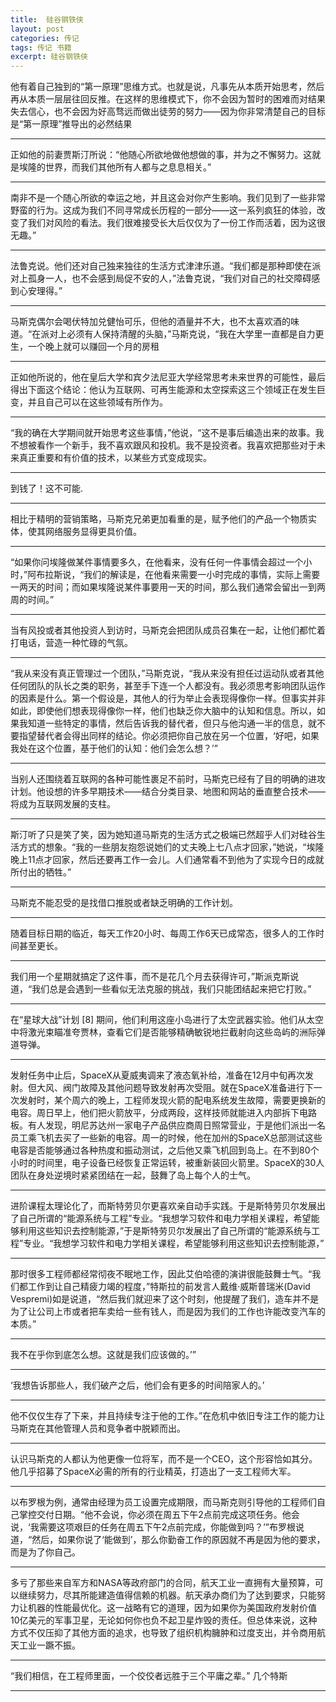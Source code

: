 ```yaml
---
title:  硅谷钢铁侠
layout: post
categories: 传记
tags: 传记 书籍
excerpt: 硅谷钢铁侠
---
```

他有着自己独到的“第一原理”思维方式。也就是说，凡事先从本质开始思考，然后再从本质一层层往回反推。在这样的思维模式下，你不会因为暂时的困难而对结果失去信心，也不会因为好高骛远而做出徒劳的努力——因为你非常清楚自己的目标是“第一原理”推导出的必然结果
<!-- （美）阿什利·万斯, 硅谷钢铁侠, loc. 294-297 -->

----------

正如他的前妻贾斯汀所说：“他随心所欲地做他想做的事，并为之不懈努力。这就是埃隆的世界，而我们其他所有人都与之息息相关。”
<!-- （美）阿什利·万斯, 硅谷钢铁侠, loc. 608-610 -->

----------

南非不是一个随心所欲的幸运之地，并且这会对你产生影响。我们见到了一些非常野蛮的行为。这成为我们不同寻常成长历程的一部分——这一系列疯狂的体验，改变了我们对风险的看法。我们很难接受长大后仅仅为了一份工作而活着，因为这很无趣。”
<!-- （美）阿什利·万斯, 硅谷钢铁侠, loc. 811-813 -->

----------

法鲁克说。他们还对自己独来独往的生活方式津津乐道。“我们都是那种即使在派对上孤身一人，也不会感到局促不安的人，”法鲁克说，“我们对自己的社交障碍感到心安理得。”
<!-- （美）阿什利·万斯, 硅谷钢铁侠, loc. 956-958 -->

----------

马斯克偶尔会喝伏特加兑健怡可乐，但他的酒量并不大，也不太喜欢酒的味道。“在派对上必须有人保持清醒的头脑，”马斯克说，“我在大学里一直都是自力更生，一个晚上就可以赚回一个月的房租
<!-- （美）阿什利·万斯, 硅谷钢铁侠, loc. 983-985 -->

----------

正如他所说的，他在皇后大学和宾夕法尼亚大学经常思考未来世界的可能性，最后得出下面这个结论：他认为互联网、可再生能源和太空探索这三个领域正在发生巨变，并且自己可以在这些领域有所作为。
<!-- （美）阿什利·万斯, 硅谷钢铁侠, loc. 1007-1009 -->

----------

“我的确在大学期间就开始思考这些事情，”他说，“这不是事后编造出来的故事。我不想被看作一个新手，我不喜欢跟风和投机。我不是投资者。我喜欢把那些对于未来真正重要和有价值的技术，以某些方式变成现实。
<!-- （美）阿什利·万斯, 硅谷钢铁侠, loc. 1014-1016 -->

----------

到钱了！这不可能.
<!-- （美）阿什利·万斯, 硅谷钢铁侠, loc. 1117-1117 -->

----------

相比于精明的营销策略，马斯克兄弟更加看重的是，赋予他们的产品一个物质实体，使其网络服务显得更具价值。
<!-- （美）阿什利·万斯, 硅谷钢铁侠, loc. 1118-1119 -->

----------

“如果你问埃隆做某件事情要多久，在他看来，没有任何一件事情会超过一个小时，”阿布拉斯说，“我们的解读是，在他看来需要一小时完成的事情，实际上需要一两天的时间；而如果埃隆说某件事要用一天的时间，那么我们通常会留出一到两周的时间。”
<!-- （美）阿什利·万斯, 硅谷钢铁侠, loc. 1163-1165 -->

----------

当有风投或者其他投资人到访时，马斯克会把团队成员召集在一起，让他们都忙着打电话，营造一种忙碌的气氛。
<!-- （美）阿什利·万斯, 硅谷钢铁侠, loc. 1189-1190 -->

----------

“我从来没有真正管理过一个团队，”马斯克说，“我从来没有担任过运动队或者其他任何团队的队长之类的职务，甚至手下连一个人都没有。我必须思考影响团队运作的因素是什么。第一个假设是，其他人的行为举止会表现得像你一样。但事实并非如此，即使他们想表现得像你一样，他们也缺乏你大脑中的认知和信息。所以，如果我知道一些特定的事情，然后告诉我的替代者，但只与他沟通一半的信息，就不要指望替代者会得出同样的结论。你必须把你自己放在另一个位置，‘好吧，如果我处在这个位置，基于他们的认知：他们会怎么想？’”
<!-- （美）阿什利·万斯, 硅谷钢铁侠, loc. 1225-1230 -->

----------

当别人还围绕着互联网的各种可能性裹足不前时，马斯克已经有了目的明确的进攻计划。他设想的许多早期技术——结合分类目录、地图和网站的垂直整合技术——将成为互联网发展的支柱。
<!-- （美）阿什利·万斯, 硅谷钢铁侠, loc. 1448-1450 -->

----------

斯汀听了只是笑了笑，因为她知道马斯克的生活方式之极端已然超乎人们对硅谷生活方式的想象。“我的一些朋友抱怨说她们的丈夫晚上七八点才回家，”她说，“埃隆晚上11点才回家，然后还要再工作一会儿。人们通常看不到他为了实现今日的成就所付出的牺牲。”
<!-- （美）阿什利·万斯, 硅谷钢铁侠, loc. 1525-1527 -->

----------

马斯克不能忍受的是找借口推脱或者缺乏明确的工作计划。
<!-- （美）阿什利·万斯, 硅谷钢铁侠, loc. 1890-1890 -->

----------

随着目标日期的临近，每天工作20小时、每周工作6天已成常态，很多人的工作时间甚至更长。
<!-- （美）阿什利·万斯, 硅谷钢铁侠, loc. 1908-1909 -->

----------

我们用一个星期就搞定了这件事，而不是花几个月去获得许可，”斯派克斯说道，“我们总是会遇到一些看似无法克服的挑战，我们只能团结起来把它打败。”
<!-- （美）阿什利·万斯, 硅谷钢铁侠, loc. 1948-1950 -->

----------

在“星球大战”计划 [8] 期间，他们利用这座小岛进行了太空武器实验。他们从太空中将激光束瞄准夸贾林，查看它们是否能够精确敏锐地拦截射向这些岛屿的洲际弹道导弹。
<!-- （美）阿什利·万斯, 硅谷钢铁侠, loc. 2001-2003 -->

----------

发射任务中止后，SpaceX从夏威夷调来了液态氧补给，准备在12月中旬再次发射。但大风、阀门故障及其他问题导致发射再次受阻。就在SpaceX准备进行下一次发射时，某个周六的晚上，工程师发现火箭的配电系统发生故障，需要更换新的电容。周日早上，他们把火箭放平，分成两段，这样技师就能进入内部拆下电路板。有人发现，明尼苏达州一家电子产品供应商周日照常营业，于是他们派出一名员工乘飞机去买了一些新的电容。周一的时候，他在加州的SpaceX总部测试这些电容是否能够通过各种热度和振动测试，之后他又乘飞机回到岛上。在不到80个小时的时间里，电子设备已经恢复正常运转，被重新装回火箭里。SpaceX的30人团队在身处逆境时紧紧团结在一起，鼓舞了岛上每个人的士气。
<!-- （美）阿什利·万斯, 硅谷钢铁侠, loc. 2037-2043 -->

----------

进阶课程太理论化了，而斯特劳贝尔更喜欢亲自动手实践。于是斯特劳贝尔发展出了自己所谓的“能源系统与工程”专业。“我想学习软件和电力学相关课程，希望能够利用这些知识去控制能源，”于是斯特劳贝尔发展出了自己所谓的“能源系统与工程”专业。“我想学习软件和电力学相关课程，希望能够利用这些知识去控制能源，”
<!-- （美）阿什利·万斯, 硅谷钢铁侠, loc. 2126-2127 -->

----------

那时很多工程师都经常彻夜不眠地工作，因此艾伯哈德的演讲很能鼓舞士气。“我们都工作到让自己精疲力竭的程度，”特斯拉的前发言人戴维·威斯普瑞米(David Vespremi)如是说道，“然后我们就迎来了这个时刻，他提醒了我们，造车并不是为了让公司上市或者把车卖给一些有钱人，而是因为我们的工作也许能改变汽车的本质。”
<!-- （美）阿什利·万斯, 硅谷钢铁侠, loc. 2469-2472 -->

----------

我不在乎你到底怎么想。这就是我们应该做的。’”
<!-- （美）阿什利·万斯, 硅谷钢铁侠, loc. 2513-2513 -->

----------

‘我想告诉那些人，我们破产之后，他们会有更多的时间陪家人的。’
<!-- （美）阿什利·万斯, 硅谷钢铁侠, loc. 2552-2553 -->

----------

他不仅仅生存了下来，并且持续专注于他的工作。”在危机中依旧专注工作的能力让马斯克在其他管理人员和竞争者中脱颖而出。
<!-- （美）阿什利·万斯, 硅谷钢铁侠, loc. 2966-2968 -->

----------

认识马斯克的人都认为他更像一位将军，而不是一个CEO，这个形容恰如其分。他几乎招募了SpaceX必需的所有的行业精英，打造出了一支工程师大军。
<!-- （美）阿什利·万斯, 硅谷钢铁侠, loc. 3090-3091 -->

----------

以布罗根为例，通常由经理为员工设置完成期限，而马斯克则引导他的工程师们自己掌控交付日期。“他不会说，你必须在周五下午2点前完成这项任务。他会说，‘我需要这项艰巨的任务在周五下午2点前完成，你能做到吗？’”布罗根说道，“然后，如果你说了‘能做到’，那么你勤奋工作的原因就不再是因为他的要求，而是为了你自己。
<!-- （美）阿什利·万斯, 硅谷钢铁侠, loc. 3248-3251 -->

----------

多亏了那些来自军方和NASA等政府部门的合同，航天工业一直拥有大量预算，可以继续努力，尽其所能建造值得信赖的机器。航天承办商们为了达到要求，只能努力让机器的性能最优化。这一战略有它的道理，因为如果你为美国政府发射价值10亿美元的军事卫星，无论如何你也负不起卫星炸毁的责任。但总体来说，这种方式不仅压抑了其他方面的追求，也导致了组织机构臃肿和过度支出，并令商用航天工业一蹶不振。
<!-- （美）阿什利·万斯, 硅谷钢铁侠, loc. 3452-3456 -->

----------

“我们相信，在工程师里面，一个佼佼者远胜于三个平庸之辈。” 几个特斯
<!-- （美）阿什利·万斯, 硅谷钢铁侠, loc. 3774-3774 -->

----------

